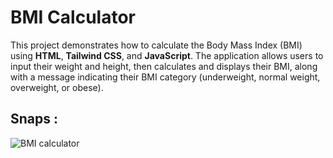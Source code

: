 # BMI Calculator

This project demonstrates how to calculate the Body Mass Index (BMI) using **HTML**, **Tailwind CSS**, and **JavaScript**. The application allows users to input their weight and height, then calculates and displays their BMI, along with a message indicating their BMI category (underweight, normal weight, overweight, or obese).

## Snaps :
![BMI calculator](https://github.com/user-attachments/assets/efde7dd7-ccec-43d1-a3e7-3721859d37a3)
